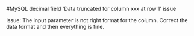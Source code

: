#MySQL decimal field 'Data truncated for column xxx at row 1' issue


Issue:
The input parameter is not right format for the column. Correct the data format and then everything is fine.